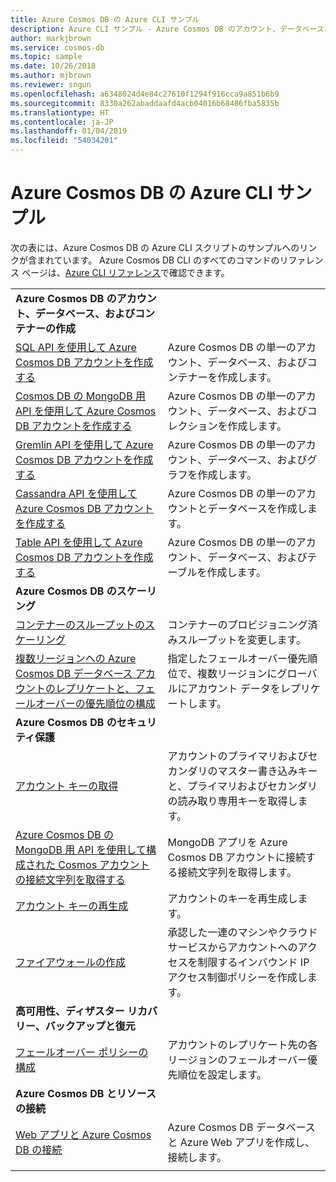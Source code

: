 ```yaml
---
title: Azure Cosmos DB の Azure CLI サンプル
description: Azure CLI サンプル - Azure Cosmos DB のアカウント、データベース、コンテナー、リージョン、およびファイアウォールを作成し、管理します。
author: markjbrown
ms.service: cosmos-db
ms.topic: sample
ms.date: 10/26/2018
ms.author: mjbrown
ms.reviewer: sngun
ms.openlocfilehash: a6348024d4e84c27610f1294f916cca9a851b6b9
ms.sourcegitcommit: 8330a262abaddaafd4acb04016b68486fba5835b
ms.translationtype: HT
ms.contentlocale: ja-JP
ms.lasthandoff: 01/04/2019
ms.locfileid: "54034201"
---
```

# <a name="azure-cli-samples-for-azure-cosmos-db"></a>Azure Cosmos DB の Azure CLI サンプル

次の表には、Azure Cosmos DB の Azure CLI スクリプトのサンプルへのリンクが含まれています。 Azure Cosmos DB CLI のすべてのコマンドのリファレンス ページは、[Azure CLI リファレンス](/cli/azure/cosmosdb)で確認できます。

| |  |
|---|---|
|**Azure Cosmos DB のアカウント、データベース、およびコンテナーの作成**||
| [SQL API を使用して Azure Cosmos DB アカウントを作成する](scripts/create-database-account-collections-cli.md?toc=%2fcli%2fazure%2ftoc.json)| Azure Cosmos DB の単一のアカウント、データベース、およびコンテナーを作成します。 |
| [Cosmos DB の MongoDB 用 API を使用して Azure Cosmos DB アカウントを作成する](scripts/create-mongodb-database-account-cli.md?toc=%2fcli%2fazure%2ftoc.json) | Azure Cosmos DB の単一のアカウント、データベース、およびコレクションを作成します。 |
| [Gremlin API を使用して Azure Cosmos DB アカウントを作成する](scripts/create-gremlin-database-account-cli.md?toc=%2fcli%2fazure%2ftoc.json) | Azure Cosmos DB の単一のアカウント、データベース、およびグラフを作成します。 |
| [Cassandra API を使用して Azure Cosmos DB アカウントを作成する](scripts/create-cassandra-database-account-cli.md?toc=%2fcli%2fazure%2ftoc.json) | Azure Cosmos DB の単一のアカウントとデータベースを作成します。 |
| [Table API を使用して Azure Cosmos DB アカウントを作成する](scripts/create-table-database-account-cli.md?toc=%2fcli%2fazure%2ftoc.json) | Azure Cosmos DB の単一のアカウント、データベース、およびテーブルを作成します。 |
|**Azure Cosmos DB のスケーリング**||
| [コンテナーのスループットのスケーリング](scripts/scale-collection-throughput-cli.md?toc=%2fcli%2fazure%2ftoc.json) | コンテナーのプロビジョニング済みスループットを変更します。|
| [複数リージョンへの Azure Cosmos DB データベース アカウントのレプリケートと、フェールオーバーの優先順位の構成](scripts/scale-multiregion-cli.md?toc=%2fcli%2fazure%2ftoc.json)|指定したフェールオーバー優先順位で、複数リージョンにグローバルにアカウント データをレプリケートします。|
|**Azure Cosmos DB のセキュリティ保護**||
| [アカウント キーの取得](scripts/secure-get-account-key-cli.md?toc=%2fcli%2fazure%2ftoc.json) | アカウントのプライマリおよびセカンダリのマスター書き込みキーと、プライマリおよびセカンダリの読み取り専用キーを取得します。|
| [Azure Cosmos DB の MongoDB 用 API を使用して構成された Cosmos アカウントの接続文字列を取得する](scripts/secure-mongo-connection-string-cli.md?toc=%2fcli%2fazure%2ftoc.json) | MongoDB アプリを Azure Cosmos DB アカウントに接続する接続文字列を取得します。|
| [アカウント キーの再生成](scripts/secure-regenerate-key-cli.md?toc=%2fcli%2fazure%2ftoc.json)|アカウントのキーを再生成します。|
| [ファイアウォールの作成](scripts/create-firewall-cli.md?toc=%2fcli%2fazure%2ftoc.json)| 承認した一連のマシンやクラウド サービスからアカウントへのアクセスを制限するインバウンド IP アクセス制御ポリシーを作成します。|
|**高可用性、ディザスター リカバリー、バックアップと復元**||
| [フェールオーバー ポリシーの構成](scripts/ha-failover-policy-cli.md?toc=%2fcli%2fazure%2ftoc.json)|アカウントのレプリケート先の各リージョンのフェールオーバー優先順位を設定します。|
|**Azure Cosmos DB とリソースの接続**||
| [Web アプリと Azure Cosmos DB の接続](../app-service/scripts/cli-connect-to-documentdb.md?toc=%2fcli%2fazure%2ftoc.json)|Azure Cosmos DB データベースと Azure Web アプリを作成し、接続します。|
|||
